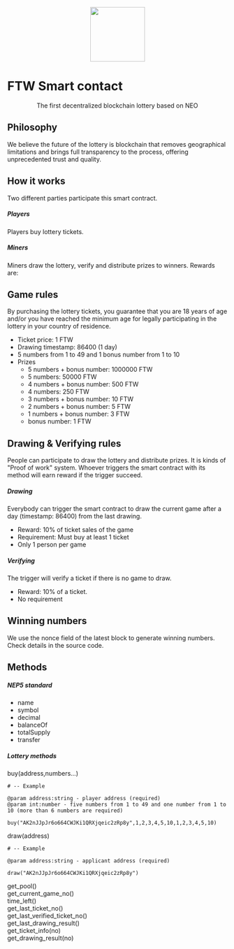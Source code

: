 <p align="center">
  <img
    src="https://s3-us-west-2.amazonaws.com/ftwcoin.io/FTW_LOGO.png"
    width="125px;">
</p>

<h1>FTW Smart contact</h1>
<p align="center">
  The first decentralized blockchain lottery based on NEO
</p>

## Philosophy 

We believe the future of the lottery is blockchain that removes geographical limitations and brings full transparency to
the process, offering unprecedented trust and quality.


## How it works

Two different parties participate this smart contract.

##### Players

Players buy lottery tickets.

##### Miners

Miners draw the lottery, verify and distribute prizes to winners. Rewards are: 

## Game rules

By purchasing the lottery tickets, you guarantee that you are 18 years of age and/or you have reached the minimum age for legally participating in the lottery in your country of residence.

- Ticket price: 1 FTW
- Drawing timestamp: 86400 (1 day)
- 5 numbers from 1 to 49 and 1 bonus number from 1 to 10
- Prizes
    -  5 numbers + bonus number: 1000000 FTW
    -  5 numbers: 50000 FTW
    -  4 numbers + bonus number: 500 FTW
    -  4 numbers: 250 FTW
    -  3 numbers + bonus number: 10 FTW
    -  2 numbers + bonus number: 5 FTW
    -  1 numbers + bonus number: 3 FTW
    -  bonus number: 1 FTW
    
    
## Drawing & Verifying rules

People can participate to draw the lottery and distribute prizes. It is kinds of "Proof of work" system. Whoever triggers the smart contract with its method will earn reward if the trigger succeed. 

##### Drawing

Everybody can trigger the smart contract to draw the current game after a day (timestamp: 86400) from the last drawing.

- Reward: 10% of ticket sales of the game
- Requirement: Must buy at least 1 ticket
- Only 1 person per game

##### Verifying

The trigger will verify a ticket if there is no game to draw.

- Reward: 10% of a ticket.
- No requirement

## Winning numbers

We use the nonce field of the latest block to generate winning numbers. Check details in the source code.


## Methods

##### NEP5 standard

- name
- symbol
- decimal
- balanceOf
- totalSupply
- transfer


##### Lottery methods

buy(address,numbers...)

```
# -- Example

@param address:string - player address (required)
@param int:number - five numbers from 1 to 49 and one number from 1 to 10 (more than 6 numbers are required)

buy("AK2nJJpJr6o664CWJKi1QRXjqeic2zRp8y",1,2,3,4,5,10,1,2,3,4,5,10)
```

draw(address)

```
# -- Example

@param address:string - applicant address (required)

draw("AK2nJJpJr6o664CWJKi1QRXjqeic2zRp8y")
```
get_pool()<br/>
get_current_game_no()<br/>
time_left()<br/>
get_last_ticket_no()<br/>
get_last_verified_ticket_no()<br/>
get_last_drawing_result()<br/>
get_ticket_info(no)<br/>
get_drawing_result(no)<br/>
